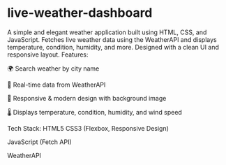 # live-weather-dashboard
A simple and elegant weather application built using HTML, CSS, and JavaScript. Fetches live weather data using the WeatherAPI and displays temperature, condition, humidity, and more. Designed with a clean UI and responsive layout.
Features:

🌍 Search weather by city name

📡 Real-time data from WeatherAPI

🎨 Responsive & modern design with background image

🌡 Displays temperature, condition, humidity, and wind speed

Tech Stack:
HTML5
CSS3 (Flexbox, Responsive Design)

JavaScript (Fetch API)

WeatherAPI
